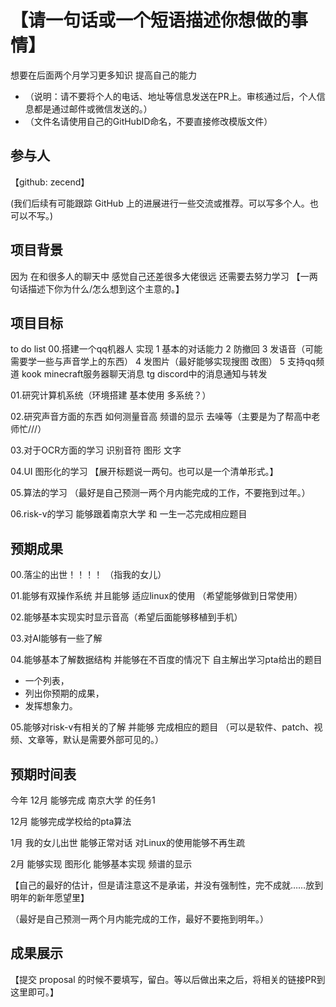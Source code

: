 # 【请一句话或一个短语描述你想做的事情】

想要在后面两个月学习更多知识 提高自己的能力

* （说明：请不要将个人的电话、地址等信息发送在PR上。审核通过后，个人信息都是通过邮件或微信发送的。）
* （文件名请使用自己的GitHubID命名，不要直接修改模版文件）

## 参与人

【github: zecend】

(我们后续有可能跟踪 GitHub 上的进展进行一些交流或推荐。可以写多个人。也可以不写。)

## 项目背景

因为 在和很多人的聊天中 感觉自己还差很多大佬很远 还需要去努力学习
【一两句话描述下你为什么/怎么想到这个主意的。】

## 项目目标

to do list 
00.搭建一个qq机器人 
实现 
1 基本的对话能力 
2 防撤回
3 发语音（可能需要学一些与声音学上的东西）
4 发图片（最好能够实现搜图 改图）
5 支持qq频道 kook minecraft服务器聊天消息 tg discord中的消息通知与转发

01.研究计算机系统（环境搭建 基本使用 多系统？）

02.研究声音方面的东西 如何测量音高 频谱的显示 去噪等（主要是为了帮高中老师忙///）

03.对于OCR方面的学习 识别音符 图形 文字 

04.UI 图形化的学习
【展开标题说一两句。也可以是一个清单形式。】

05.算法的学习
（最好是自己预测一两个月内能完成的工作，不要拖到过年。）

06.risk-v的学习 能够跟着南京大学 和 一生一芯完成相应题目

## 预期成果

00.落尘的出世！！！！
（指我的女儿）

01.能够有双操作系统 并且能够 适应linux的使用 （希望能够做到日常使用）

02.能够基本实现实时显示音高（希望后面能够移植到手机）

03.对AI能够有一些了解

04.能够基本了解数据结构 并能够在不百度的情况下 自主解出学习pta给出的题目
* 一个列表，
* 列出你预期的成果，
* 发挥想象力。

05.能够对risk-v有相关的了解 并能够 完成相应的题目
（可以是软件、patch、视频、文章等，默认是需要外部可见的。）

## 预期时间表
今年 
12月 能够完成 南京大学 的任务1

12月 能够完成学校给的pta算法

1月 我的女儿出世 能够正常对话   对Linux的使用能够不再生疏 

2月 能够实现 图形化 能够基本实现 频谱的显示

【自己的最好的估计，但是请注意这不是承诺，并没有强制性，完不成就……放到明年的新年愿望里】

（最好是自己预测一两个月内能完成的工作，最好不要拖到明年。）

## 成果展示

【提交 proposal 的时候不要填写，留白。等以后做出来之后，将相关的链接PR到这里即可。】
